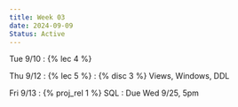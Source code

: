 ```yaml
---
title: Week 03
date: 2024-09-09
Status: Active
---
```


Tue 9/10
: {% lec 4 %}

Thu 9/12
: {% lec 5 %}
: {% disc 3 %} Views, Windows, DDL

Fri 9/13
: {% proj_rel 1 %} SQL
  : Due Wed 9/25, 5pm
